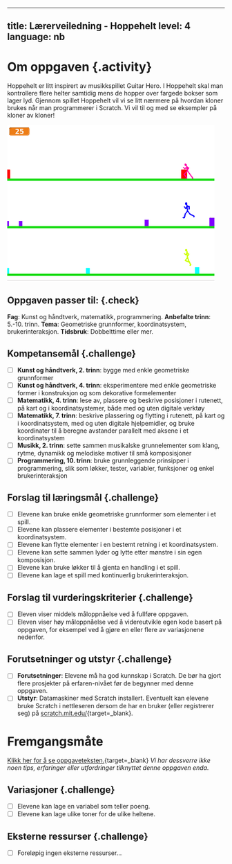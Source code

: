 
---
title: Lærerveiledning - Hoppehelt
level: 4
language: nb
---

# Om oppgaven {.activity}

Hoppehelt er litt inspirert av musikkspillet Guitar Hero. I Hoppehelt
skal man kontrollere flere helter samtidig mens de hopper over fargede
bokser som lager lyd.  Gjennom spillet Hoppehelt vil vi se litt
nærmere på hvordan kloner brukes når man programmerer i Scratch. Vi
vil til og med se eksempler på kloner av kloner!

![](hoppehelt.png)

## Oppgaven passer til: {.check}
 __Fag__: Kunst og håndtverk, matematikk, programmering.
__Anbefalte trinn__: 5.-10. trinn.
__Tema__: Geometriske grunnformer, koordinatsystem, brukerinteraksjon.
__Tidsbruk__: Dobbelttime eller mer.

## Kompetansemål {.challenge}
- [ ] __Kunst og håndtverk, 2. trinn__: bygge med enkle geometriske grunnformer
- [ ] __Kunst og håndtverk, 4. trinn__: eksperimentere med enkle geometriske former i konstruksjon og som dekorative formelementer
- [ ] __Matematikk, 4. trinn__: lese av, plassere og beskrive posisjoner i rutenett, på kart og i koordinatsystemer, både med og uten digitale verktøy
- [ ] __Matematikk, 7. trinn__: beskrive plassering og flytting i rutenett, på kart og i koordinatsystem, med og uten digitale hjelpemidler, og bruke koordinater til å beregne avstander parallelt med aksene i et koordinatsystem
- [ ] __Musikk, 2. trinn__: sette sammen musikalske grunnelementer som klang, rytme, dynamikk og melodiske motiver til små komposisjoner
- [ ] __Programmering, 10. trinn__: bruke grunnleggende prinsipper i programmering, slik som løkker, tester, variabler, funksjoner og enkel brukerinteraksjon

## Forslag til læringsmål {.challenge}
- [ ] Elevene kan bruke enkle geometriske grunnformer som elementer i et spill.
- [ ] Elevene kan plassere elementer i bestemte posisjoner i et koordinatsystem.
- [ ] Elevene kan flytte elementer i en bestemt retning i et koordinatsystem.
- [ ] Elevene kan sette sammen lyder og lytte etter mønstre i sin egen komposisjon.
- [ ] Elevene kan bruke løkker til å gjenta en handling i et spill.
- [ ] Elevene kan lage et spill med kontinuerlig brukerinteraksjon.

## Forslag til vurderingskriterier {.challenge}
- [ ] Eleven viser middels måloppnåelse ved å fullføre oppgaven.
- [ ] Eleven viser høy måloppnåelse ved å videreutvikle egen kode basert på oppgaven, for eksempel ved å gjøre en eller flere av variasjonene nedenfor.

## Forutsetninger og utstyr {.challenge}
- [ ] __Forutsetninger__: Elevene må ha god kunnskap i Scratch. De bør ha gjort flere prosjekter på erfaren-nivået før de begynner med denne oppgaven.
- [ ] __Utstyr__: Datamaskiner med Scratch installert. Eventuelt kan elevene bruke Scratch i nettleseren dersom de har en bruker (eller registrerer seg) på [scratch.mit.edu/](http://scratch.mit.edu/){target=_blank}.

# Fremgangsmåte
[Klikk her for å se oppgaveteksten.](../hoppehelt/hoppehelt.html){target=_blank}
_Vi har dessverre ikke noen tips, erfaringer eller utfordringer tilknyttet denne oppgaven enda._

## Variasjoner {.challenge}
- [ ] Elevene kan lage en variabel som teller poeng.
- [ ] Elevene kan lage ulike toner for de ulike heltene.

## Eksterne ressurser {.challenge}
- [ ] Foreløpig ingen eksterne ressurser...
